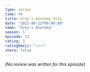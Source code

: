 ```yaml
---
type: series
time: 40
title: Grey's Anatomy 5x12
date: "2022-08-12T00:00:00"
name: "Grey's Anatomy"
season: 5
episode: 12
rating: 3
ratingEmoji: "⭐️⭐️⭐️"
share: false
---
```


_[No review was written for this episode]_
